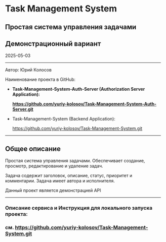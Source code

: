 # Task Management System
## Простая система управления задачами
## Демонстрационный вариант

2025-05-03
____
Автор: Юрий Колосов

Наименование проекта в GitHub:
- **Task-Management-System-Auth-Server (Authorization Server Application):**
  
  **https://github.com/yuriy-kolosov/Task-Management-System-Auth-Server.git**
  
- Task-Management-System (Backend Application):

  https://github.com/yuriy-kolosov/Task-Management-System.git
____
## Общее описание

Простая система управления задачами. Обеспечивает создание, просмотр, редактирование и удаление задач.

Задача содержит заголовок, описание, статус, приоритет и комментарии. Задача имеет автора и исполнителя.

Данный проект является демонстрацией API
____
### **Описание сервиса и Инструкция для локального запуска проекта:**
### **см. https://github.com/yuriy-kolosov/Task-Management-System.git**
